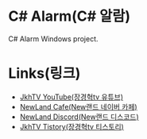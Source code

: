 # **C# Alarm(C# 알람)**

C# Alarm Windows project.

# **Links(링크)**

* [JkhTV YouTube(장경혁tv 유튜브)](https://www.youtube.com/@NewLand2019-JkhTV)
* [NewLand Cafe(New랜드 네이버 카페)](https://cafe.naver.com/2019newland)
* [NewLand Discord(New랜드 디스코드)](https://discord.gg/2J646MaZGA)
* [JkhTV Tistory(장경혁tv 티스토리)](https://jkhtv.tistory.com)
